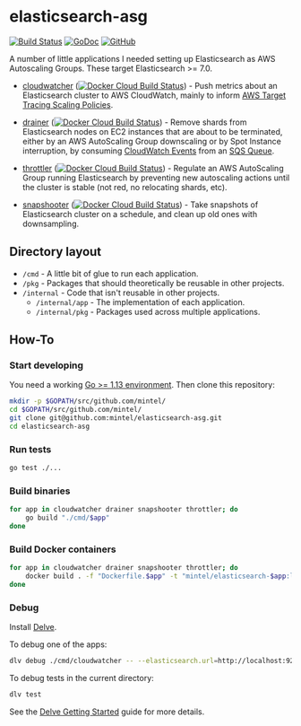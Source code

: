 # elasticsearch-asg

[![Build Status](https://travis-ci.org/mintel/elasticsearch-asg.svg?branch=master)](https://travis-ci.org/mintel/elasticsearch-asg)
[![GoDoc](https://godoc.org/github.com/mintel/elasticsearch-asg?status.svg)](https://godoc.org/github.com/mintel/elasticsearch-asg)
[![GitHub](https://img.shields.io/github/license/mintel/elasticsearch-asg.svg)](https://raw.githubusercontent.com/mintel/elasticsearch-asg/master/LICENSE)

A number of little applications I needed setting up Elasticsearch as AWS Autoscaling Groups.
These target Elasticsearch >= 7.0.

- [cloudwatcher] ([![Docker Cloud Build Status](https://img.shields.io/docker/cloud/build/mintel/elasticsearch-cloudwatcher.svg)](https://hub.docker.com/r/mintel/elasticsearch-cloudwatcher)) - Push metrics about an Elasticsearch cluster to AWS CloudWatch, mainly to inform [AWS Target Tracing Scaling Policies].

- [drainer] ([![Docker Cloud Build Status](https://img.shields.io/docker/cloud/build/mintel/elasticsearch-drainer.svg)](https://hub.docker.com/r/mintel/elasticsearch-drainer)) - Remove shards from Elasticsearch nodes on EC2 instances that are about to be terminated, either by an AWS AutoScaling Group downscaling or by Spot Instance interruption, by consuming [CloudWatch Events] from an [SQS Queue].

- [throttler] ([![Docker Cloud Build Status](https://img.shields.io/docker/cloud/build/mintel/elasticsearch-throttler.svg)](https://hub.docker.com/r/mintel/elasticsearch-throttler)) - Regulate an AWS AutoScaling Group running Elasticsearch by preventing new autoscaling actions until the cluster is stable (not red, no relocating shards, etc).

- [snapshooter] ([![Docker Cloud Build Status](https://img.shields.io/docker/cloud/build/mintel/elasticsearch-snapshooter.svg)](https://hub.docker.com/r/mintel/elasticsearch-snapshooter)) - Take snapshots of Elasticsearch cluster on a schedule, and clean up old ones with downsampling.

## Directory layout

- `/cmd` - A little bit of glue to run each application.
- `/pkg` - Packages that should theoretically be reusable in other projects.
- `/internal` - Code that isn't reusable in other projects.
  - `/internal/app` - The implementation of each application.
  - `/internal/pkg` - Packages used across multiple applications.

## How-To

### Start developing

You need a working [Go >= 1.13 environment](https://golang.org/doc/install).
Then clone this repository:

```sh
mkdir -p $GOPATH/src/github.com/mintel/
cd $GOPATH/src/github.com/mintel/
git clone git@github.com:mintel/elasticsearch-asg.git
cd elasticsearch-asg
```

### Run tests

```sh
go test ./...
```

### Build binaries

```sh
for app in cloudwatcher drainer snapshooter throttler; do
    go build "./cmd/$app"
done
```

### Build Docker containers

```sh
for app in cloudwatcher drainer snapshooter throttler; do
    docker build . -f "Dockerfile.$app" -t "mintel/elasticsearch-$app:latest"
done
```

### Debug

Install [Delve].

To debug one of the apps:
```sh
dlv debug ./cmd/cloudwatcher -- --elasticsearch.url=http://localhost:9200
```

To debug tests in the current directory:
```sh
dlv test
```

See the [Delve Getting Started] guide for more details.

<!-- Links -->
[AWS Target Tracing Scaling Policies]: https://docs.aws.amazon.com/autoscaling/ec2/userguide/as-scaling-target-tracking.html
[cloudwatcher]: cmd/cloudwatcher
[drainer]: cmd/drainer
[throttler]: cmd/throttler
[snapshooter]: cmd/snapshooter
[Delve]: https://github.com/go-delve/delve
[Delve Getting Started]: https://github.com/go-delve/delve/blob/master/Documentation/cli/getting_started.md
[CloudWatch Events]: https://docs.aws.amazon.com/AmazonCloudWatch/latest/events/WhatIsCloudWatchEvents.html
[SQS Queue]: https://docs.aws.amazon.com/AWSSimpleQueueService/latest/SQSDeveloperGuide/welcome.html
<!-- /Links -->
